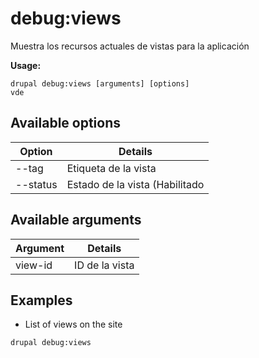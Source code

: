 # debug:views
Muestra los recursos actuales de vistas para la aplicación

**Usage:**
```
drupal debug:views [arguments] [options]
vde
```

## Available options
Option | Details
-------|-------------
--tag | Etiqueta de la vista
--status | Estado de la vista (Habilitado|Deshabilitado)

## Available arguments
Argument | Details
---------|-------------
view-id | ID de la vista

## Examples
* List of views on the site
```
drupal debug:views
```
